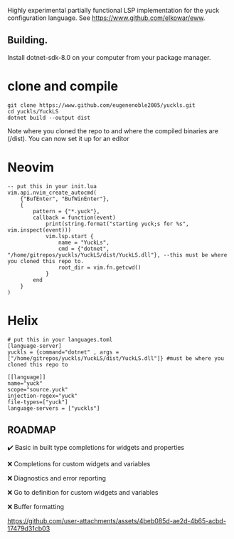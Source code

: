 Highly experimental partially functional LSP implementation for the yuck configuration language. See https://www.github.com/elkowar/eww.
## Building.
Install dotnet-sdk-8.0 on your computer from your package manager.

# clone and compile
```
git clone https://www.github.com/eugenenoble2005/yuckls.git
cd yuckls/YuckLS
dotnet build --output dist
```

Note where you cloned the repo to and where the compiled binaries are (/dist). You can now set it up for an editor

# Neovim
```
-- put this in your init.lua
vim.api.nvim_create_autocmd(
    {"BufEnter", "BufWinEnter"},
    {
        pattern = {"*.yuck"},
        callback = function(event)
            print(string.format("starting yuck;s for %s", vim.inspect(event)))
            vim.lsp.start {
                name = "YuckLs",
                cmd = {"dotnet", "/home/gitrepos/yuckls/YuckLS/dist/YuckLS.dll"}, --this must be where you cloned this repo to.
                root_dir = vim.fn.getcwd()
            }
        end
    }
)
```

# Helix
```
# put this in your languages.toml
[language-server]
yuckls = {command="dotnet" , args = ["/home/gitrepos/yuckls/YuckLS/dist/YuckLS.dll"]} #must be where you cloned this repo to

[[language]]
name="yuck"
scope="source.yuck"
injection-regex="yuck"
file-types=["yuck"]
language-servers = ["yuckls"]
```

## ROADMAP
✔️ Basic in built type completions for widgets and properties

❌ Completions for custom widgets and variables

❌ Diagnostics and error reporting

❌ Go to definition for custom widgets and variables

❌ Buffer formatting  



https://github.com/user-attachments/assets/4beb085d-ae2d-4b65-acbd-17479d31cb03

